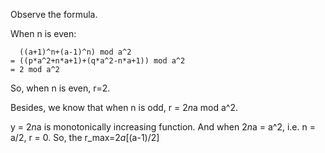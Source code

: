Observe the formula.

When n is even:

```
  ((a+1)^n+(a-1)^n) mod a^2
= ((p*a^2+n*a+1)+(q*a^2-n*a+1)) mod a^2
= 2 mod a^2
```

So, when n is even, r=2.

Besides, we know that when n is odd, r = 2*n*a mod a^2.

y = 2*n*a is monotonically increasing function. And when 2*n*a = a^2, i.e. n = a/2, r = 0. So, the r_max=2*a*[(a-1)/2]

